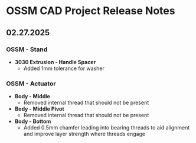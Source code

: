 # OSSM CAD Project Release Notes

## 02.27.2025

### OSSM - Stand
- **3030 Extrusion - Handle Spacer**
  - Added 1mm tolerance for washer

### OSSM - Actuator
- **Body - Middle**
  - Removed internal thread that should not be present
- **Body - Middle Pivot**
  - Removed internal thread that should not be present
- **Body - Bottom**
  - Added 0.5mm chamfer leading into bearing threads to aid alignment and improve layer strength where threads engage